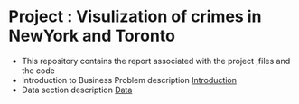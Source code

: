 # Project : Visulization of crimes in NewYork and Toronto 
+ This repository  contains the report associated with the project ,files and the code 
+ Introduction to Business Problem description [Introduction](INTRODUCTION.md)
+ Data section description [Data](DATA.md)
